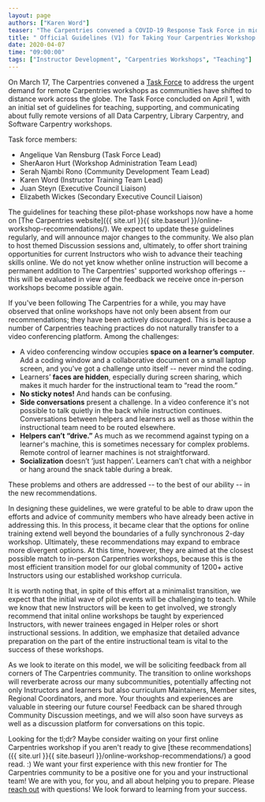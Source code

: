 ```yaml
---
layout: page
authors: ["Karen Word"]
teaser: "The Carpentries convened a COVID-19 Response Task Force in mid-March, and a first version of their work is suummarised in this post."
title: " Official Guidelines (V1) for Taking Your Carpentries Workshop Online"
date: 2020-04-07
time: "09:00:00"
tags: ["Instructor Development", "Carpentries Workshops", "Teaching"]
---
```


On March 17, The Carpentries convened a [Task Force](https://github.com/carpentries/task-forces/blob/master/2020/COVID-19/COVID-19-charter.md) to address the urgent demand for remote Carpentries workshops as communities have shifted to distance work across the globe. The Task Force concluded on April 1, with an initial set of guidelines for teaching, supporting, and communicating about fully remote versions of all Data Carpentry, Library Carpentry, and Software Carpentry workshops. 

Task force members: 
* Angelique Van Rensburg (Task Force Lead)
* SherAaron Hurt (Workshop Administration Team Lead)
* Serah Njambi Rono (Community Development Team Lead)
* Karen Word (Instructor Training Team Lead)
* Juan Steyn (Executive Council Liaison)
* Elizabeth Wickes (Secondary Executive Council Liaison)

The guidelines for teaching these pilot-phase workshops now have a home on [The Carpentries website]({{ site.url }}{{ site.baseurl }}/online-workshop-recommendations/). We expect to update these guidelines regularly, and will announce major changes to the community. We also plan to host themed Discussion sessions and, ultimately, to offer short training opportunities for current Instructors who wish to advance their teaching skills online. We do not yet know whether online instruction will become a permanent addition to The Carpentries' supported workshop offerings -- this will be evaluated in view of the feedback we receive once in-person workshops become possible again.

If you've been following The Carpentries for a while, you may have observed that online workshops have not only been absent from our recommendations; they have been actively discouraged. This is because a number of Carpentries teaching practices do not naturally transfer to a video conferencing platform. Among the challenges:

* A video conferencing window occupies **space on a learner’s computer**. Add a coding window and a collaborative document on a small laptop screen, and you've got a challenge unto itself -- never mind the coding.  
* Learners’ **faces are hidden**, especially during screen sharing, which makes it much harder for the instructional team to “read the room.” 
* **No sticky notes!** And hands can be confusing. 
* **Side conversations** present a challenge. In a video conference it's not possible to talk quietly in the back while instruction continues. Conversations between helpers and learners as well as those within the instructional team need to be routed elsewhere.
* **Helpers can’t “drive.”** As much as we recommend against typing on a learner's machine, this is sometimes necessary for complex problems. Remote control of learner machines is not straightforward.
* **Socialization** doesn’t ‘just happen’. Learners can’t chat with a neighbor or hang around the snack table during a break. 

These problems and others are addressed -- to the best of our ability -- in the new recommendations.

In designing these guidelines, we were grateful to be able to draw upon the efforts and advice of community members who have already been active in addressing this. In this process, it became clear that the options for online training extend well beyond the boundaries of a fully synchronous 2-day workshop. Ultimately, these recommendations may expand to embrace more divergent options. At this time, however, they are aimed at the closest possible match to in-person Carpentries workshops, because this is the most efficient transition model for our global community of 1200+ active Instructors using our established workshop curricula. 

It is worth noting that, in spite of this effort at a minimalist transition, we expect that the initial wave of pilot events will be challenging to teach. While we know that new Instructors will be keen to get involved, we strongly recommend that inital online workshops be taught by experienced Instructors, with newer trainees engaged in Helper roles or short instructional sessions. In addition, we emphasize that detailed advance preparation on the part of the entire instructional team is vital to the success of these workshops. 

As we look to iterate on this model, we will be soliciting feedback from all corners of The Carpentries community. The transition to online workshops will reverberate across our many subcommunities, potentially affecting not only Instructors and learners but also curriculum Maintainers, Member sites, Regional Coordinators,  and more. Your thoughts and experiences are valuable in steering our future course! Feedback can be shared through Community Discussion meetings, and we will also soon have surveys as well as a discussion platform for conversations on this topic. 

Looking for the tl;dr? Maybe consider waiting on your first online Carpentries workshop if you aren't ready to give [these recommendations]({{ site.url }}{{ site.baseurl }}/online-workshop-recommendations/) a good read. :) We want your first experience with this new frontier for The Carpentries community to be a positive one for you and your instructional team! We are with you, for you, and all about helping you to prepare. Please [reach out](mailto:team@carpentries.org) with questions! We look forward to learning from your success. 





